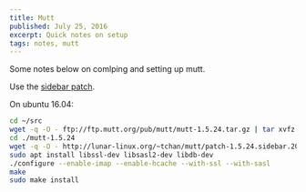 ```yaml
---
title: Mutt
published: July 25, 2016
excerpt: Quick notes on setup
tags: notes, mutt
---
```


Some notes below on comlping and setting up mutt.

Use the [sidebar patch](http://www.lunar-linux.org/mutt-sidebar/).

On ubuntu 16.04:
```bash
cd ~/src
wget -q -O - ftp://ftp.mutt.org/pub/mutt/mutt-1.5.24.tar.gz | tar xvfz -
cd ./mutt-1.5.24
wget -q -O - http://lunar-linux.org/~tchan/mutt/patch-1.5.24.sidebar.20151111.txt | patch -p1
sudo apt install libssl-dev libsasl2-dev libdb-dev
./configure --enable-imap --enable-hcache --with-ssl --with-sasl
make
sudo make install
```
